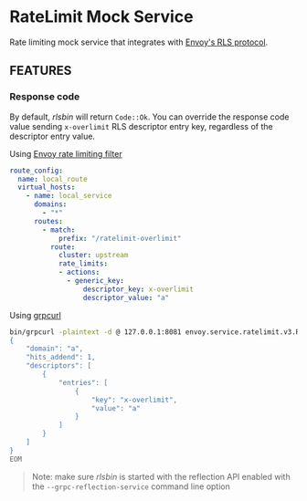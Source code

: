 # RateLimit Mock Service

Rate limiting mock service that integrates with [Envoy's RLS protocol](https://www.envoyproxy.io/docs/envoy/latest/api-v3/service/ratelimit/v3/rls.proto).

## FEATURES

### Response code

By default, *rlsbin* will return `Code::Ok`. You can override the response code value sending
`x-overlimit` RLS descriptor entry key, regardless of the descriptor entry value.

Using [Envoy rate limiting filter](https://www.envoyproxy.io/docs/envoy/latest/configuration/http/http_filters/rate_limit_filter)

```yaml
route_config:
  name: local_route
  virtual_hosts:
    - name: local_service
      domains:
        - "*"
      routes:
        - match:
            prefix: "/ratelimit-overlimit"
          route:
            cluster: upstream
            rate_limits:
            - actions:
              - generic_key:
                  descriptor_key: x-overlimit
                  descriptor_value: "a"
```

Using [grpcurl](https://github.com/fullstorydev/grpcurl)

```bash
bin/grpcurl -plaintext -d @ 127.0.0.1:8081 envoy.service.ratelimit.v3.RateLimitService.ShouldRateLimit <<EOM
{
    "domain": "a",
    "hits_addend": 1,
    "descriptors": [
        {
            "entries": [
                {
                    "key": "x-overlimit",
                    "value": "a"
                }
            ]
        }
    ]
}
EOM
```

> Note: make sure *rlsbin* is started with the reflection API enabled with the `--grpc-reflection-service` command line option
